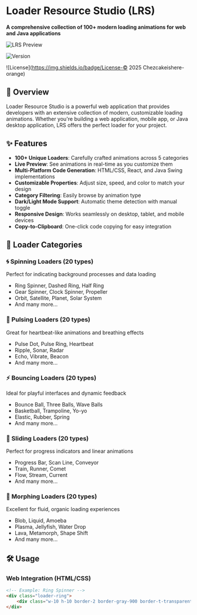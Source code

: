 # Loader Resource Studio (LRS)

**A comprehensive collection of 100+ modern loading animations for web and Java applications**

![LRS Preview](https://img.shields.io/badge/Loaders-100%2B-blue)

 

![Version](https://img.shields.io/badge/Version-1.0.0-green)

![License](https://img.shields.io/badge/License-© 2025 Chezcakeishere-orange)

## 🚀 Overview

Loader Resource Studio is a powerful web application that provides developers with an extensive collection of modern, customizable loading animations. Whether you're building a web application, mobile app, or Java desktop application, LRS offers the perfect loader for your project.

## ✨ Features

- **100+ Unique Loaders**: Carefully crafted animations across 5 categories
- **Live Preview**: See animations in real-time as you customize them
- **Multi-Platform Code Generation**: HTML/CSS, React, and Java Swing implementations
- **Customizable Properties**: Adjust size, speed, and color to match your design
- **Category Filtering**: Easily browse by animation type
- **Dark/Light Mode Support**: Automatic theme detection with manual toggle
- **Responsive Design**: Works seamlessly on desktop, tablet, and mobile devices
- **Copy-to-Clipboard**: One-click code copying for easy integration

## 🎯 Loader Categories

### 🌀 Spinning Loaders (20 types)
Perfect for indicating background processes and data loading
- Ring Spinner, Dashed Ring, Half Ring
- Gear Spinner, Clock Spinner, Propeller
- Orbit, Satellite, Planet, Solar System
- And many more...

### 💓 Pulsing Loaders (20 types)
Great for heartbeat-like animations and breathing effects
- Pulse Dot, Pulse Ring, Heartbeat
- Ripple, Sonar, Radar
- Echo, Vibrate, Beacon
- And many more...

### ⚡ Bouncing Loaders (20 types)
Ideal for playful interfaces and dynamic feedback
- Bounce Ball, Three Balls, Wave Balls
- Basketball, Trampoline, Yo-yo
- Elastic, Rubber, Spring
- And many more...

### 🏃 Sliding Loaders (20 types)
Perfect for progress indicators and linear animations
- Progress Bar, Scan Line, Conveyor
- Train, Runner, Comet
- Flow, Stream, Current
- And many more...

### 🌊 Morphing Loaders (20 types)
Excellent for fluid, organic loading experiences
- Blob, Liquid, Amoeba
- Plasma, Jellyfish, Water Drop
- Lava, Metamorph, Shape Shift
- And many more...

## 🛠️ Usage

### Web Integration (HTML/CSS)
```html
<!-- Example: Ring Spinner -->
<div class="loader-ring">
    <div class="w-10 h-10 border-2 border-gray-900 border-t-transparent rounded-full animate-spin"></div>
</div>